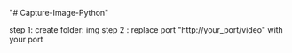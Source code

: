 "# Capture-Image-Python" 

step 1: 
    create folder: img
step 2 : 
    replace port "http://your_port/video" with your port


